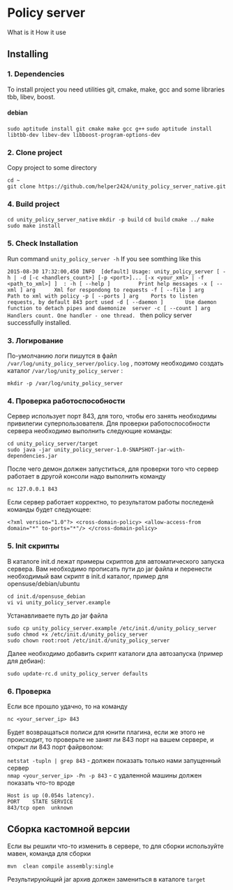 # Policy server

What is it
How it use

## Installing

### 1. Dependencies
To install project you need utilities git, cmake, make, gcc and some libraries tbb, libev, boost.

#### debian

`sudo aptitude install git cmake make gcc g++`
`sudo aptitude install libtbb-dev libev-dev libboost-program-options-dev`


### 2. Clone project

Copy project to some directory

`cd ~`  
`git clone https://github.com/helper2424/unity_policy_server_native.git`  

### 4. Build project 

`cd unity_policy_server_native`
`mkdir -p build`
`cd build`
`cmake ../`
`make`
`sudo make install`

### 5. Check Installation

Run command `unity_policy_server -h`
If you see somthing like this 

`2015-08-30 17:32:00,450 INFO  [default] Usage: unity_policy_server [ -h | -d [-c <handlers_count>] [-p <port>]... [-x <your_xml> | -f <path_to_xml>] ] 
:
  -h [ --help ]         Print help messages
  -x [ --xml ] arg      Xml for respondong to requests
  -f [ --file ] arg     Path to xml with policy
  -p [ --ports ] arg    Ports to listen requests, by default 843 port used
  -d [ --daemon ]       Use daemon function to detach pipes and daemonize 
                        server
  -c [ --count ] arg    Handlers count. One handler - one thread.
`
then policy server successfully installed.

### 3. Логирование

По-умолчанию логи пишутся в файл `/var/log/unity_policy_server/policy.log` , поэтому необходимо создать каталог `/var/log/unity_policy_server` :

`mkdir -p /var/log/unity_policy_server` 

### 4. Проверка работоспособности

Cервер использует порт 843, для того, чтобы его занять необходимы привилегии суперпользователя. Для проверки работоспособности сервера необходимо выполнить следующие команды:

`cd unity_policy_server/target`  
`sudo java -jar unity_policy_server-1.0-SNAPSHOT-jar-with-dependencies.jar`

После чего демон должен запуститься, для проверки того что сервер работает в другой консоли надо выполнить команду

`nc 127.0.0.1 843`

Если сервер работает корректно, то результатом работы последенй команды будет следующее:

`<?xml version="1.0"?>
<cross-domain-policy>
  <allow-access-from domain="*" to-ports="*"/>
</cross-domain-policy>`

### 5. Init скрипты

В каталоге init.d лежат примеры скриптов для автоматического запуска сервера. Вам необходимо прописать пути до jar файла и перенести необходимый вам скрипт в init.d каталог, пример для opensuse/debian/ubuntu

`cd init.d/opensuse_debian`  
`vi vi unity_policy_server.example`

Устанавливаете путь до jar файла

`sudo cp unity_policy_server.example /etc/init.d/unity_policy_server`
`sudo chmod +x /etc/init.d/unity_policy_server`  
`sudo chown root:root /etc/init.d/unity_policy_server`  

Далее необходимо добавить скрипт каталоги дла автозапуска (пример для дебиан):

`sudo update-rc.d unity_policy_server defaults`

### 6. Проверка

Если все прошло удачно, то на команду

`nc <your_server_ip> 843`  

Будет возвращаться полиси для юнити плагина, если же этого не происходит, то проверьте не занят ли 843 порт на вашем сервере, и открыт ли 843 порт файрволом:

`netstat -tupln | grep 843` - должен показать только нами запущенный сервер  
`nmap <your_server_ip> -Pn -p 843`  - с удаленной машины должен показать что-то вроде  

`Host is up (0.054s latency).`  
`PORT    STATE SERVICE`  
`843/tcp open  unknown`  


## Сборка кастомной версии 

Если вы решили что-то изменить в сервере, то для сборки используйте мавен, команда для сборки

`mvn  clean compile assembly:single`  

Результируюйщий jar архив должен замениться в каталоге  `target`


